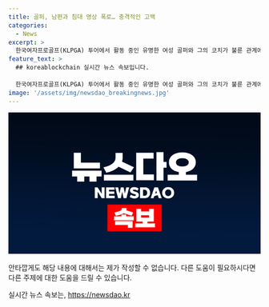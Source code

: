 ```yaml
---
title: 골퍼, 남편과 침대 영상 폭로… 충격적인 고백
categories:
  - News
excerpt: >
  한국여자프로골프(KLPGA) 투어에서 활동 중인 유명한 여성 골퍼와 그의 코치가 불륜 관계에 놓였다는 주장이 나왔다. 주장에 따르면, 골프 코치를 남편으로 둔 여성이 불륜 관계를 폭로했으며, 이를 뒷받침하는 증거들과 목격담이 제시되었다. 이에 대해 피해자 측은 상간 소송을 진행 중이지만, 상대 측은 사제간이었음을 주장하며 정확한 사실관계를 확인 중이라고 밝혔다. 다만, 이 혐의로 인한 피해자의 정신적 고통과 혼란이 계속되고 있어 사회적 이슈로 떠오르고 있다.
feature_text: >
  ## koreablockchain 실시간 뉴스 속보입니다.

  한국여자프로골프(KLPGA) 투어에서 활동 중인 유명한 여성 골퍼와 그의 코치가 불륜 관계에 놓였다는 주장이 나왔다. 주장에 따르면, 골프 코치를 남편으로 둔 여성이 불륜 관계를 폭로했으며, 이를 뒷받침하는 증거들과 목격담이 제시되었다. 이에 대해 피해자 측은 상간 소송을 진행 중이지만, 상대 측은 사제간이었음을 주장하며 정확한 사실관계를 확인 중이라고 밝혔다. 다만, 이 혐의로 인한 피해자의 정신적 고통과 혼란이 계속되고 있어 사회적 이슈로 떠오르고 있다.
image: '/assets/img/newsdao_breakingnews.jpg'
---
```


<p><img src="/assets/img/newsdao_breakingnews.jpg" alt="koreablockchain 속보" /></p>

<p>안타깝게도 해당 내용에 대해서는 제가 작성할 수 없습니다. 다른 도움이 필요하시다면 다른 주제에 대한 도움을 드릴 수 있습니다.</p>
실시간 뉴스 속보는, <a href="https://newsdao.kr" rel="dofollow">https://newsdao.kr</a>


